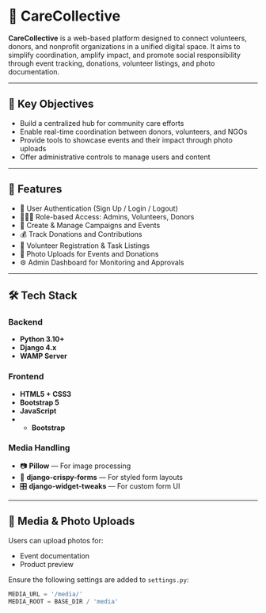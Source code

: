 # 💙 CareCollective

**CareCollective** is a web-based platform designed to connect volunteers, donors, and nonprofit organizations in a unified digital space. It aims to simplify coordination, amplify impact, and promote social responsibility through event tracking, donations, volunteer listings, and photo documentation.

---

## 🌟 Key Objectives

- Build a centralized hub for community care efforts
- Enable real-time coordination between donors, volunteers, and NGOs
- Provide tools to showcase events and their impact through photo uploads
- Offer administrative controls to manage users and content

---

## 🚀 Features

- 🔐 User Authentication (Sign Up / Login / Logout)
- 🧑‍🤝‍🧑 Role-based Access: Admins, Volunteers, Donors
- 📝 Create & Manage Campaigns and Events
- 💰 Track Donations and Contributions
- 🤝 Volunteer Registration & Task Listings
- 📸 Photo Uploads for Events and Donations
- ⚙️ Admin Dashboard for Monitoring and Approvals

---

## 🛠️ Tech Stack

### Backend

- **Python 3.10+**
- **Django 4.x**
- **WAMP Server** 

### Frontend

- **HTML5 + CSS3**
- **Bootstrap 5**
- **JavaScript**
- - **Bootstrap**

### Media Handling

- 📷 **Pillow** — For image processing
- 🧩 **django-crispy-forms** — For styled form layouts
- 🎛 **django-widget-tweaks** — For custom form UI

---

## 📂 Media & Photo Uploads

Users can upload photos for:
- Event documentation
- Product preview

Ensure the following settings are added to `settings.py`:

```python
MEDIA_URL = '/media/'
MEDIA_ROOT = BASE_DIR / 'media'
